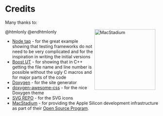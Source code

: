 # Credits

Many thanks to:

@htmlonly
<a href="https://www.macstadium.com">
  <img src="https://uploads-ssl.webflow.com/5ac3c046c82724970fc60918/5c019d917bba312af7553b49_MacStadium-developerlogo.png" alt="MacStadium" style="float: right; width: 200px; margin-right: 10px;">
</a>
@endhtmlonly

- [Node tap](https://node-tap.org) - for the great example showing that
  testing frameworks do not need to be very complicated and for the
  inspiration in writing the initial versions
- [Boost UT](https://boost-ext.github.io/ut/) - for showing that in
  C++ getting the file name and line number is possible without the
  ugly C macros and for major parts of the code
- [Doxygen](https://www.doxygen.nl) - for the site generator
- [doxygen-awesome-css](https://jothepro.github.io/doxygen-awesome-css/) -
for the nice Doxygen theme
- [SVG REPO](https://www.svgrepo.com/collection/scarlab-duotone-line-vectors/) - for the SVG icons
- [MacStadium](https://www.macstadium.com) - for providing the Apple Silicon development infrastructure as part of their [Open Source Program](https://www.macstadium.com/opensource/members).
